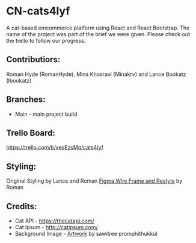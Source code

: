 ﻿# CN-cats4lyf

A cat-based emcommerce platform using React and React Bootstrap. 
The name of the project was part of the brief we were given.
Please check out the trello to follow our progress.
 
## Contributiors:
Roman Hyde (RomanHyde), Mina Khosravi (Minakrv) and Lance Bookatz (lbookatz)

## Branches:
- Main - main project build

## Trello Board: 
https://trello.com/b/xesEzsMq/cats4lyf

## Styling:
Original Styling by Lance and Roman
[Figma Wire Frame and Restyle](https://www.figma.com/file/Jl6sqm2a04Gra3jjxrFoz0/Update-cats-4-lyf-layout?node-id=0%3A1) by Roman


## Credits:
- Cat API - https://thecatapi.com/
- Cat Ipsum - http://catipsum.com/
- Background Image - [Artwork](https://www.vecteezy.com/vector-art/621751-cartoon-cute-cat-sleeping-vector) by sawitree promphithukkul
